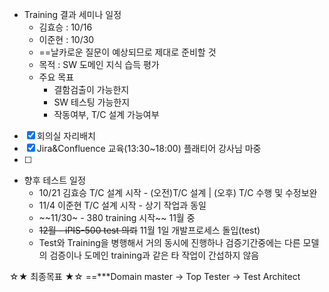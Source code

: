 - Training 결과 세미나 일정
	- 김효승 : 10/16
	- 이준현 : 10/30
	- ==날카로운 질문이 예상되므로 제대로 준비할 것
	- 목적 : SW 도메인 지식 습득 평가
	- 주요 목표
		- 결함검출이 가능한지
		- SW 테스팅 가능한지
		- 작동여부, T/C 설계 가능여부

- [x] 회의실 자리배치
- [x] Jira&Confluence 교육(13:30~18:00) 플래티어 강사님 마중
- [ ] 

- 향후 테스트 일정
	- 10/21 김효승 T/C 설계 시작 - (오전)T/C 설계 | (오후) T/C 수행 및 수정보완
	- 11/4 이준현 T/C 설계 시작 - 상기 작업과 동일
	- ~~11/30~ - 380 training 시작~~ 11월 중
	- ~~12월 - iPIS-500 test 의뢰~~ 11월 1일 개발프로세스 돌입(test)
	- Test와 Training을 병행해서 거의 동시에 진행하나 검증기간중에는 다른 모델의 검증이나 도메인 training과 같은 타 작업이 간섭하지 않음

☆★ 최종목표 ★☆
==***Domain master -> Top Tester -> Test Architect